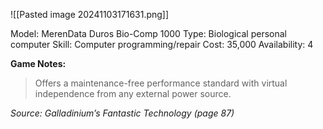 ![[Pasted image 20241103171631.png]]

Model: MerenData Duros Bio-Comp 1000
Type: Biological personal computer
Skill: Computer programming/repair
Cost: 35,000
Availability: 4

**Game Notes:** 
> Offers a maintenance-free performance standard with virtual independence from any external power source.

*Source: Galladinium’s Fantastic Technology (page 87)*